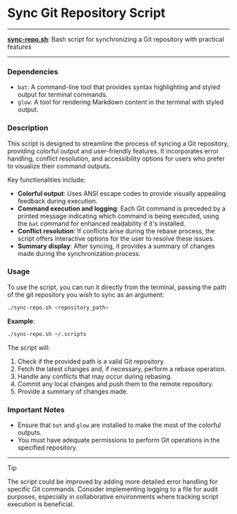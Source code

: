 # Sync Git Repository Script

---

**[sync-repo.sh](/sync-repo.sh)**: Bash script for synchronizing a Git repository with practical features

---

### Dependencies

- `bat`: A command-line tool that provides syntax highlighting and styled output for terminal commands.
- `glow`: A tool for rendering Markdown content in the terminal with styled output.

### Description

This script is designed to streamline the process of syncing a Git repository, providing colorful output and user-friendly features. It incorporates error handling, conflict resolution, and accessibility options for users who prefer to visualize their command outputs.

Key functionalities include:

- **Colorful output**: Uses ANSI escape codes to provide visually appealing feedback during execution.
- **Command execution and logging**: Each Git command is preceded by a printed message indicating which command is being executed, using the `bat` command for enhanced readability if it's installed.
- **Conflict resolution**: If conflicts arise during the rebase process, the script offers interactive options for the user to resolve these issues.
- **Summary display**: After syncing, it provides a summary of changes made during the synchronization process.

### Usage

To use the script, you can run it directly from the terminal, passing the path of the git repository you wish to sync as an argument:

```bash
./sync-repo.sh <repository_path>
```
**Example**:

```bash
./sync-repo.sh ~/.scripts
```

The script will:
1. Check if the provided path is a valid Git repository.
2. Fetch the latest changes and, if necessary, perform a rebase operation.
3. Handle any conflicts that may occur during rebasing.
4. Commit any local changes and push them to the remote repository.
5. Provide a summary of changes made.

### Important Notes

- Ensure that `bat` and `glow` are installed to make the most of the colorful outputs.
- You must have adequate permissions to perform Git operations in the specified repository.

---

> [!TIP]  
> The script could be improved by adding more detailed error handling for specific Git commands. Consider implementing logging to a file for audit purposes, especially in collaborative environments where tracking script execution is beneficial.
